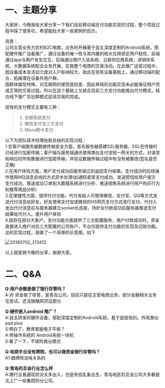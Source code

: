 # 一、主题分享
大家好，今晚我给大家分享一下我们目前移动端支付功能实现的过程，整个项目过程中踩了很多坑，希望能给大家一些案例的启示。  

背景：  
公司主营业务为农村B2C电商，业务的开展基于自主深度定制的Android系统，搭配硬件推广设备推广，通过设备的唯一性与其内置的相关应用锁定用户粘性，前端通过app与用户发生交互，后端通过商户入驻系统、云联供应商系统，进销存系统，大数据系统配合业务开展，实施整个电商的交易活动。在此推广运营过程中，因设备成本及活动力度对入户影响较大，故此在现有设备基础上，通过移动端的配合，拓展潜在设备外用户群。  
因群体属性特殊，对互联网的接受度较差，因此单纯的功能实现未必能保证用户完成正常的交易过程。所以在这个基础上又结合目前三方支付功能推出代付模式，结合线下推广员社群模式促进交易的完成。

现有的支付模式主要有三种：  
> 1. 余额系统支付
> 1. 微信支付宝三方支付
> 1. Mpos刷卡支付

以下为团队技术经理协助总结的实现过程：  
1.在客户端服务器数据传输安全方面，首先服务器搭建SSL服务器，SSL在传输时已经进行加密传输；客户端与服务端通讯使用类似支付宝统一网关的方式，对请求和响应的所有数据进行加密传输，并验证数据传输过程中有没有被篡改(签名是否正确)  
2.在用户体验方面，用户支付成功后服务端立刻返回支付结果。支付成功的后续操作使用MQ消息总线的方式异步处理(如通知卖家支付成功、发送短信给用户提示支付成功、推送成功订单到大数据系统进行分析、推送销售系统进行用户购买行为和推荐商品分析)  
3.在便捷性方面，提供代付功能，代付发起人可使用微信、支付宝、QQ等方式发送代付消息给好友，好友使用支付宝或微信的H5网页支付方式进行支付。代付人发出代付消息后与服务器建立socket长连接，待好友付款成功后服务器推送支付结果给代付人。提升用户体验  
4.因存在部分大客户，支付功能方面提供了三方配置服务，用户付款成功时，资金直接进入商户对应三方配置的公司账户，平台仅提供支付功能的实现及记账功能。  
总的实现过程，我做了一个简单的示意图。如下

![20180702_213412](http://static.cocolian.cn/img/20180702_213412.png)  

以上就是我今晚的分享，谢谢大家。

# 二、Q&A
**Q:用户余额是做了银行存管吗？**  
A:对 资金做了存管，是青岛公司，目前只是在主营电商业务，部分金融相关业务在尝试，还没接触网贷这部分

**Q:硬件嵌入android 推广？**  
A:自主研发的硬件设备，搭配深度定制的Android系统，基于底层改的。外观类似pad plus  
S:明白了，教育智能电子平板？  
A:带操作系统的 Android系统一体机  
S:看了一下，不错的商业模式

**Q:电商平台没有牌照，也可以做资金银行存管吗？**  
A1:跟牌照没啥关系的

**Q:青岛的互金行业怎么样**  
A:跟行业普遍现状没太多出入，也是有些乱象丛生，青岛地区的互金公司大多都是北上广一些集团的分公司。
